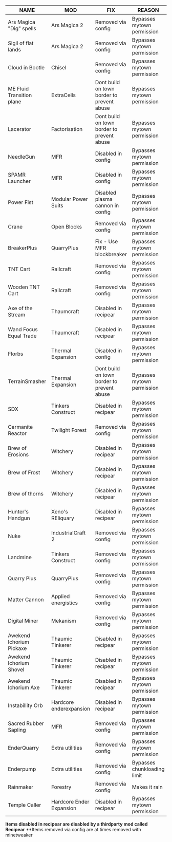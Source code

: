|NAME| MOD| FIX| REASON|
|--------------------------|--------------------------|---------------------------------------|--------------------------|
|Ars Magica "Dig" spells	|Ars Magica 2	|Removed via config	|Bypasses mytown permission|
|Sigil of flat lands	|Ars Magica 2	|Removed via config	|Bypasses mytown permission|
|Cloud in Bootle	|Chisel	|Removed via config	|Bypasses mytown permission|
|ME Fluid Transition plane	|ExtraCells	|Dont build on town border to prevent abuse	|Bypasses mytown permission|
|Lacerator |Factorisation	|Dont build on town border to prevent abuse	|Bypasses mytown permission|
|NeedleGun	|MFR	|Disabled in config	|Bypasses mytown permission|
|SPAMR Launcher	|MFR	|Disabled in config	|Bypasses mytown permission|
|Power Fist	|Modular Power Suits	|Disabled plasma cannon in config	|Bypasses mytown permission|
|Crane	|Open Blocks	|Removed via config	|Bypasses mytown permission|
|BreakerPlus	|QuarryPlus	|Fix - Use MFR blockbreaker	|Bypasses mytown permission|
|TNT Cart	|Railcraft	|Removed via config	|Bypasses mytown permission|
|Wooden TNT Cart	|Railcraft	|Removed via config	|Bypasses mytown permission|
|Axe of the Stream	|Thaumcraft	|Disabled in recipear	|Bypasses mytown permission|
|Wand Focus Equal Trade	|Thaumcraft	|Disabled in recipear	|Bypasses mytown permission|
|Florbs	|Thermal Expansion	|Disabled in config	|Bypasses mytown permission|
|TerrainSmasher	|Thermal Expansion	|Dont build on town border to prevent abuse	|Bypasses mytown permission|
|SDX	|Tinkers Construct	|Disabled in recipear	|Bypasses mytown permission|
|Carmanite Reactor	|Twilight Forest	|Removed via config	|Bypasses mytown permission|
|Brew of Erosions	|Witchery	|Disabled in recipear	|Bypasses mytown permission|
|Brew of Frost	|Witchery	|Disabled in recipear	|Bypasses mytown permission|
|Brew of thorns	|Witchery	|Disabled in recipear	|Bypasses mytown permission|
|Hunter's Handgun	|Xeno's REliquary	|Disabled in recipear	|Bypasses mytown permission|
|Nuke	|IndustrialCraft 2	|Removed via config	|Bypasses mytown permission|
|Landmine	|Tinkers Construct	|Removed via config	|Bypasses mytown permission|
|Quarry Plus	|QuarryPlus	|Removed via config	|Bypasses mytown permission|
|Matter Cannon	|Applied energistics	|Removed via config	|Bypasses mytown permission|
|Digital Miner	|Mekanism	|Removed via config	|Bypasses mytown permission|
|Awekend Ichorium Pickaxe	|Thaumic Tinkerer	|Disabled in recipear	|Bypasses mytown permission|
|Awekend Ichorium Shovel	|Thaumic Tinkerer	|Disabled in recipear	|Bypasses mytown permission|
|Awekend Ichorium Axe|Thaumic Tinkerer	|Disabled in recipear	|Bypasses mytown permission|
|Instabillity Orb	|Hardcore enderexpansion	|Disabled in recipear	|Bypasses mytown permission|
|Sacred Rubber Sapling	|MFR	|Removed via config|Bypasses mytown permission|
|EnderQuarry|Extra utilities|Removed via config|Bypasses mytown permission|
|Enderpump|Extra utilities|Removed via config|Bypasses chunkloading limit|
|Rainmaker|Forestry|Removed via config|Makes it rain|
|Temple Caller|Hardcore Ender Expansion|Disabled in recipear|Bypasses mytown permission|

**Items disabled in recipear are disabled by a thirdparty mod called Recipear**
**Items removed via config are at times removed with minetweaker
